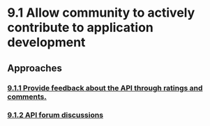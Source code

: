 # 9.1 Allow community to actively contribute to application development
<scenario description>

## Approaches


### [9.1.1 Provide feedback about the API through ratings and comments.](9.1.1-provide-feedback-about-the-api-through-ratings-and-comments)
### [9.1.2 API forum discussions](9.1.2-api-forum-discussions)